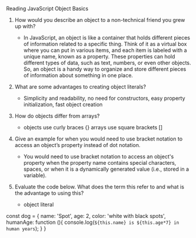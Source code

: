 Reading
JavaScript Object Basics

1. How would you describe an object to a non-technical friend you grew up with?
    * In JavaScript, an object is like a container that holds different pieces of information related to a specific thing. Think of it as a virtual box where you can put in various items, and each item is labeled with a unique name, known as a property. These properties can hold different types of data, such as text, numbers, or even other objects. So, an object is a handy way to organize and store different pieces of information about something in one place.

2. What are some advantages to creating object literals?
    *  Simplicity and readability, no need for constructors, easy property initialization, fast object creation

3. How do objects differ from arrays?
    * objects use curly braces {} arrays use square brackets []

4. Give an example for when you would need to use bracket notation to access an object’s property instead of dot notation.
    * You would need to use bracket notation to access an object's property when the property name contains special characters, spaces, or when it is a dynamically generated value (i.e., stored in a variable).

5. Evaluate the code below. What does the term this refer to and what is the advantage to using this?
    * object literal

const dog = {
  name: 'Spot',
  age: 2,
  color: 'white with black spots',
  humanAge: function (){
    console.log(`${this.name} is ${this.age*7} in human years`);
  }
}